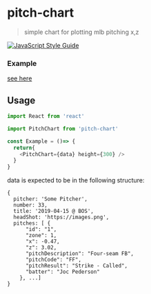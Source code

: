 # pitch-chart

> simple chart for plotting mlb pitching x,z

[![JavaScript Style Guide](https://img.shields.io/badge/code_style-standard-brightgreen.svg)](https://standardjs.com)


### Example

[see here](http://sj5000-pitch-chart.s3-website-us-east-1.amazonaws.com/)


## Usage

```jsx
import React from 'react'

import PitchChart from 'pitch-chart'

const Example = ()=> {
  return{
    <PitchChart={data} height={300} />
  }
}
```
data is expected to be in the following structure:

```
{
  pitcher: 'Some Pitcher',
  number: 33,
  title: '2019-04-15 @ BOS',
  headShot: 'https://images.png',
  pitches: [ {
      "id": "1",
      "zone": 1,
      "x": -0.47,
      "z": 3.02,
      "pitchDescription": "Four-seam FB",
      "pitchCode": "FF",
      "pitchResult": "Strike - Called",
      "batter": "Joc Pederson"
    }, ...]
}
```